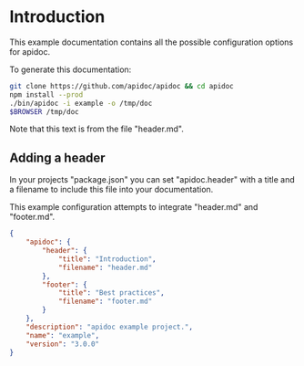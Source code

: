 # Introduction

This example documentation contains all the possible configuration options for apidoc.

To generate this documentation:

```bash
git clone https://github.com/apidoc/apidoc && cd apidoc
npm install --prod
./bin/apidoc -i example -o /tmp/doc
$BROWSER /tmp/doc
```

Note that this text is from the file "header.md".

## <span id="api-example-for-a-submenu-entry">Adding a header</span>

In your projects "package.json" you can set "apidoc.header" with a title and a filename to include this file into your documentation.

This example configuration attempts to integrate "header.md" and "footer.md".

```json
{
    "apidoc": {
        "header": {
            "title": "Introduction",
            "filename": "header.md"
        },
        "footer": {
            "title": "Best practices",
            "filename": "footer.md"
        }
    },
    "description": "apidoc example project.",
    "name": "example",
    "version": "3.0.0"
}
```
